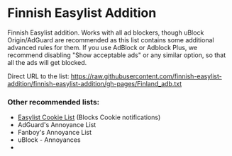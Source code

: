# Finnish Easylist Addition

Finnish Easylist addition. Works with all ad blockers, though uBlock Origin/AdGuard are recommended as this list contains some additional advanced rules for them. If you use AdBlock or Adblock Plus, we recommend disabling "Show acceptable ads" or any similar option, so that all the ads will get blocked.

Direct URL to the list: https://raw.githubusercontent.com/finnish-easylist-addition/finnish-easylist-addition/gh-pages/Finland_adb.txt

### Other recommended lists:

* [Easylist Cookie List](https://subscribe.adblockplus.org/?location=https://secure.fanboy.co.nz/fanboy-cookiemonster.txt&title=Easylist%20Cookie&src=fi-ann "Subscribe Easylist Cookie List") (Blocks Cookie notifications)
* AdGuard's Annoyance List
* Fanboy's Annoyance List
* uBlock - Annoyances
* 
